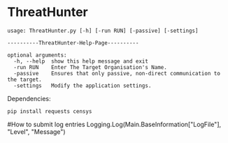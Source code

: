 # ThreatHunter
```
usage: ThreatHunter.py [-h] [-run RUN] [-passive] [-settings]

----------ThreatHunter-Help-Page----------

optional arguments:
  -h, --help  show this help message and exit
  -run RUN    Enter The Target Organisation's Name.
  -passive    Ensures that only passive, non-direct communication to the target.
  -settings   Modify the application settings.
```

Dependencies:
```
pip install requests censys
```
#How to submit log entries
Logging.Log(Main.BaseInformation["LogFile"], "Level", "Message")
